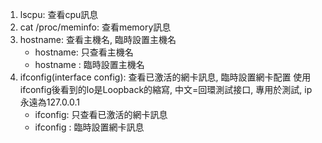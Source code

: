 1. lscpu: 查看cpu訊息
2. cat /proc/meminfo: 查看memory訊息
4. hostname: 查看主機名, 臨時設置主機名
    - hostname: 只查看主機名
    - hostname <name>: 臨時設置主機名
3. ifconfig(interface config): 查看已激活的網卡訊息, 臨時設置網卡配置
    使用ifconfig後看到的lo是Loopback的縮寫, 中文=回環測試接口, 專用於測試, ip永遠為127.0.0.1
    - ifconfig: 只查看已激活的網卡訊息
    - ifconfig <eth0> <ip>: 臨時設置網卡訊息
